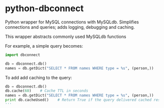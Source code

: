 # python-dbconnect

Python wrapper for MySQL connections with MySQLdb. Simplifies connections and queries; adds logging, debugging and caching.

This wrapper abstracts commonly used MySQLdb functions

For example, a simple query becomes:
~~~python
import dbconnect

db = dbconnect.db()
names = db.getDict("SELECT * FROM names WHERE type = %s", (person,))
~~~

To add add caching to the query:

~~~python
db = dbconnect.db()
db.cache(60)    # Cache TTL in seconds
names = db.getDict("SELECT * FROM names WHERE type = %s", (person,))
print db.cacheUsed()    # Return True if the query delivered cached results
'''
